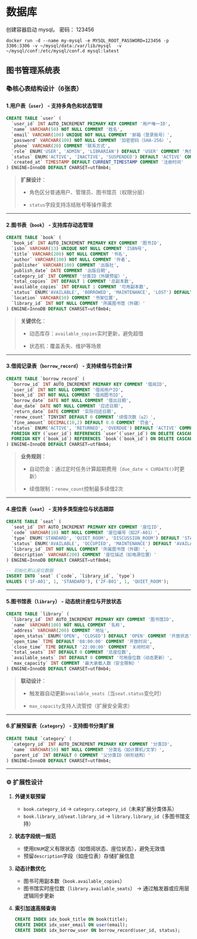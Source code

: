 # 数据库

创建容器启动 mysql。
密码： 123456
```
docker run -d --name my-mysql -e MYSQL_ROOT_PASSWORD=123456 -p 3306:3306 -v ~/mysql/data:/var/lib/mysql  -v ~/mysql/conf:/etc/mysql/conf.d mysql:latest
```

## 图书管理系统表

### 📚 ​**核心表结构设计（6张表）​**​

#### 1. ​**用户表（`user`）​**​ - 支持多角色和状态管理

```sql
CREATE TABLE `user` (
  `user_id` INT AUTO_INCREMENT PRIMARY KEY COMMENT '用户唯一ID',
  `name` VARCHAR(50) NOT NULL COMMENT '姓名',
  `email` VARCHAR(100) UNIQUE NOT NULL COMMENT '邮箱（登录账号）',
  `password` VARCHAR(100) NOT NULL COMMENT '加密密码（SHA-256）',
  `phone` VARCHAR(20) COMMENT '联系方式',
  `role` ENUM('USER', 'ADMIN', 'LIBRARIAN') DEFAULT 'USER' COMMENT '角色',
  `status` ENUM('ACTIVE', 'INACTIVE', 'SUSPENDED') DEFAULT 'ACTIVE' COMMENT '账号状态',
  `created_at` TIMESTAMP DEFAULT CURRENT_TIMESTAMP COMMENT '注册时间'
) ENGINE=InnoDB DEFAULT CHARSET=utf8mb4;
```

> ​**扩展设计**​：
>
> - 角色区分普通用户、管理员、图书馆员（权限分层）
>
> - `status`字段支持冻结账号等操作需求

---

#### 2. ​**图书表（`book`）​**​ - 支持库存动态管理

```sql
CREATE TABLE `book` (
  `book_id` INT AUTO_INCREMENT PRIMARY KEY COMMENT '图书ID',
  `isbn` VARCHAR(13) UNIQUE NOT NULL COMMENT 'ISBN号',
  `title` VARCHAR(200) NOT NULL COMMENT '书名',
  `author` VARCHAR(100) NOT NULL COMMENT '作者',
  `publisher` VARCHAR(100) COMMENT '出版社',
  `publish_date` DATE COMMENT '出版日期',
  `category_id` INT COMMENT '分类ID（外键预留）',
  `total_copies` INT DEFAULT 1 COMMENT '总副本数',
  `available_copies` INT DEFAULT 1 COMMENT '可用副本数',
  `status` ENUM('AVAILABLE', 'BORROWED', 'MAINTENANCE', 'LOST') DEFAULT 'AVAILABLE' COMMENT '状态',
  `location` VARCHAR(50) COMMENT '书架位置',
  `library_id` INT NOT NULL COMMENT '所属图书馆（外键）'
) ENGINE=InnoDB DEFAULT CHARSET=utf8mb4;
```

> ​**关键优化**​：
>
> - 动态库存：`available_copies`实时更新，避免超借
>
> - 状态机：覆盖丢失、维护等场景

---

#### 3. ​**借阅记录表（`borrow_record`）​**​ - 支持续借与罚金计算

```sql
CREATE TABLE `borrow_record` (
  `borrow_id` INT AUTO_INCREMENT PRIMARY KEY COMMENT '借阅ID',
  `user_id` INT NOT NULL COMMENT '借阅用户ID',
  `book_id` INT NOT NULL COMMENT '借阅图书ID',
  `borrow_date` DATE NOT NULL COMMENT '借出日期',
  `due_date` DATE NOT NULL COMMENT '应还日期',
  `return_date` DATE COMMENT '实际归还日期',
  `renew_count` TINYINT DEFAULT 0 COMMENT '续借次数（≤2）',
  `fine_amount` DECIMAL(10,2) DEFAULT 0.0 COMMENT '罚金',
  `status` ENUM('ACTIVE', 'RETURNED', 'OVERDUE') DEFAULT 'ACTIVE' COMMENT '记录状态',
  FOREIGN KEY (`user_id`) REFERENCES `user`(`user_id`) ON DELETE CASCADE,
  FOREIGN KEY (`book_id`) REFERENCES `book`(`book_id`) ON DELETE CASCADE
) ENGINE=InnoDB DEFAULT CHARSET=utf8mb4;
```

> ​**业务规则**​：
>
> - 自动罚金：通过定时任务计算超期费用（`due_date < CURDATE()`时更新）
>
> - 续借限制：`renew_count`控制最多续借2次

---

#### 4. ​**座位表（`seat`）​**​ - 支持多类型座位与状态跟踪

```sql
CREATE TABLE `seat` (
  `seat_id` INT AUTO_INCREMENT PRIMARY KEY COMMENT '座位ID',
  `code` VARCHAR(10) NOT NULL COMMENT '座位编号（如2F-A01）',
  `type` ENUM('STANDARD', 'QUIET_ROOM', 'DISCUSSION_ROOM') DEFAULT 'STANDARD' COMMENT '类型',
  `status` ENUM('AVAILABLE', 'OCCUPIED', 'MAINTENANCE') DEFAULT 'AVAILABLE' COMMENT '实时状态',
  `library_id` INT NOT NULL COMMENT '所属图书馆（外键）',
  `description` VARCHAR(200) COMMENT '座位描述（如电源位置）'
) ENGINE=InnoDB DEFAULT CHARSET=utf8mb4;

-- 初始化默认座位数据
INSERT INTO `seat` (`code`, `library_id`, `type`) 
VALUES ('1F-A01', 1, 'STANDARD'), ('2F-B01', 1, 'QUIET_ROOM');
```

---

#### 5. ​**图书馆表（`library`）​**​ - 动态统计座位与开放状态

```sql
CREATE TABLE `library` (
  `library_id` INT AUTO_INCREMENT PRIMARY KEY COMMENT '图书馆ID',
  `name` VARCHAR(100) NOT NULL COMMENT '名称',
  `address` VARCHAR(200) COMMENT '地址',
  `open_status` ENUM('OPEN', 'CLOSED') DEFAULT 'OPEN' COMMENT '开放状态',
  `open_time` TIME DEFAULT '08:00:00' COMMENT '开放时间',
  `close_time` TIME DEFAULT '22:00:00' COMMENT '关闭时间',
  `total_seats` INT DEFAULT 0 COMMENT '总座位数',
  `available_seats` INT DEFAULT 0 COMMENT '可用座位数（动态更新）',
  `max_capacity` INT COMMENT '最大承载人数（安全限制）'
) ENGINE=InnoDB DEFAULT CHARSET=utf8mb4;
```

> ​**联动设计**​：
>
> - 触发器自动更新`available_seats`（当`seat.status`变化时）
>
> - `max_capacity`支持人流管控（扩展安全需求）

---

#### 6. ​**扩展预留表（`category`）​**​ - 支持图书分类扩展

```sql
CREATE TABLE `category` (
  `category_id` INT AUTO_INCREMENT PRIMARY KEY COMMENT '分类ID',
  `name` VARCHAR(50) NOT NULL COMMENT '分类名（如计算机/文学）',
  `parent_id` INT DEFAULT 0 COMMENT '父分类ID（树形结构）'
) ENGINE=InnoDB DEFAULT CHARSET=utf8mb4;
```

---

### ⚙️ ​**扩展性设计**​

1. ​**外键关联预留**​

    - `book.category_id` → `category.category_id`（未来扩展分类体系）
    - `book.library_id`/`seat.library_id` → `library.library_id`（多图书馆支持）

2. ​**状态字段统一规范**​

    - 使用`ENUM`定义有限状态（如借阅状态、座位状态），避免无效值
    - 预留`description`字段（如座位表）存储扩展信息
3. ​**动态计数优化**​

    - 图书可用副本数（`book.available_copies`）
    - 图书馆实时座位数（`library.available_seats`）
        → 通过触发器或应用层逻辑同步更新
4. ​**索引加速高频查询**​

    ```sql
    CREATE INDEX idx_book_title ON book(title);
    CREATE INDEX idx_user_email ON user(email);
    CREATE INDEX idx_borrow_user ON borrow_record(user_id, status);
    ```
